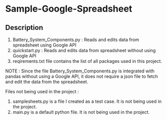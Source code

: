 # Sample-Google-Spreadsheet

## Description

1) Battery_System_Components.py : Reads and edits data from spreadsheet using Google API
2) quickstart.py : Reads and edits data from spreadsheet without using Google API
3) reqirements.txt file contains the list of all packages used in this project.

NOTE : Since the file Battery_System_Components.py is integrated with pandas without using a Google API, it does not require a json file to fetch and edit the data from the spreadsheet.

Files not being used in the project :
1) samplesheets.py is a file I created as a test case. It is not being used in the project.
2) main.py is a default python file. It is not being used in the project.
